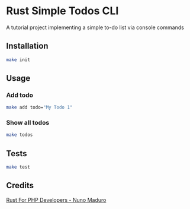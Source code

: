 # Rust Simple Todos CLI

A tutorial project implementing a simple to-do list via console commands

## Installation
```bash
make init
```

## Usage

### Add todo
```bash
make add todo="My Todo 1"
```

### Show all todos
```bash
make todos
```

## Tests
```bash
make test
```

## Credits
[Rust For PHP Developers - Nuno Maduro](https://youtu.be/q_9WErUNpKU)